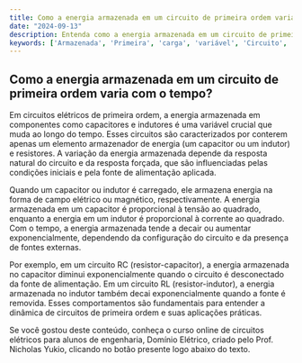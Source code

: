 ```yaml
---
title: Como a energia armazenada em um circuito de primeira ordem varia com o tempo?
date: "2024-09-13"
description: Entenda como a energia armazenada em um circuito de primeira ordem se comporta ao longo do tempo.
keywords: ['Armazenada', 'Primeira', 'carga', 'variável', 'Circuito', 'Energia', 'Aplicação']
---
```


## Como a energia armazenada em um circuito de primeira ordem varia com o tempo?

Em circuitos elétricos de primeira ordem, a energia armazenada em componentes como capacitores e indutores é uma variável crucial que muda ao longo do tempo. Esses circuitos são caracterizados por conterem apenas um elemento armazenador de energia (um capacitor ou um indutor) e resistores. A variação da energia armazenada depende da resposta natural do circuito e da resposta forçada, que são influenciadas pelas condições iniciais e pela fonte de alimentação aplicada.

Quando um capacitor ou indutor é carregado, ele armazena energia na forma de campo elétrico ou magnético, respectivamente. A energia armazenada em um capacitor é proporcional à tensão ao quadrado, enquanto a energia em um indutor é proporcional à corrente ao quadrado. Com o tempo, a energia armazenada tende a decair ou aumentar exponencialmente, dependendo da configuração do circuito e da presença de fontes externas.

Por exemplo, em um circuito RC (resistor-capacitor), a energia armazenada no capacitor diminui exponencialmente quando o circuito é desconectado da fonte de alimentação. Em um circuito RL (resistor-indutor), a energia armazenada no indutor também decai exponencialmente quando a fonte é removida. Esses comportamentos são fundamentais para entender a dinâmica de circuitos de primeira ordem e suas aplicações práticas.

Se você gostou deste conteúdo, conheça o curso online de circuitos elétricos para alunos de engenharia, Domínio Elétrico, criado pelo Prof. Nicholas Yukio, clicando no botão presente logo abaixo do texto.